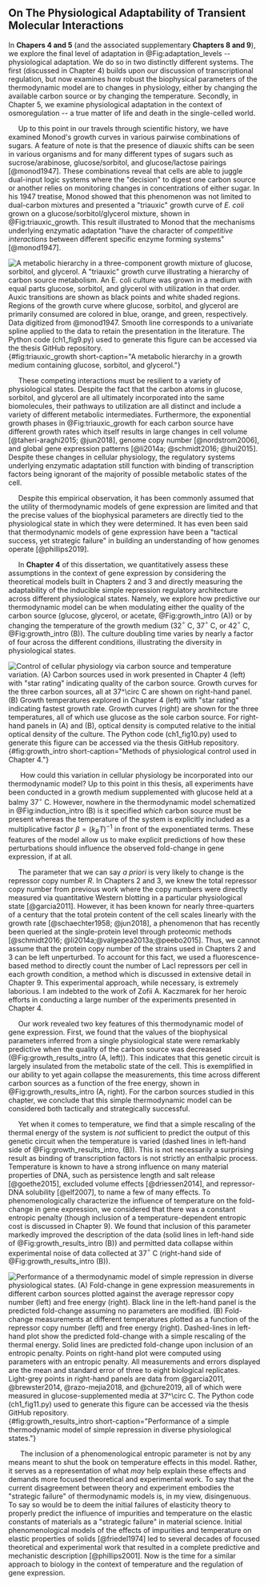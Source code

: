 ## On The Physiological Adaptability of Transient Molecular Interactions

In **Chapers 4 and 5** (and the associated supplementary **Chapters 8 and 9**),
we explore the final level of adaptation in @Fig:adaptation_levels --
physiological adaptation. We do so in two distinctly different systems. The
first (discussed in Chapter 4) builds upon our discussion of transcriptional regulation, but
now examines how robust the biophysical parameters of the thermodynamic model
are to changes in physiology, either by changing the available carbon source or
by changing the temperature. Secondly, in Chapter 5, we examine
physiological adaptation in the context of osmoregulation -- a true matter of
life and death in the single-celled world.

&nbsp;&nbsp;&nbsp;&nbsp;&nbsp;Up to this point in our travels through
scientific history, we have examined Monod's growth curves in various
pairwise combinations of sugars. A feature of note is that the presence of
diauxic shifts can be seen in various organisms and for many different types
of sugars such as sucrose/arabinose, glucose/sorbitol, and glucose/lactose
pairings [@monod1947]. These combinations reveal that cells are able to
juggle dual-input logic systems where the "decision" to digest one carbon
source or another relies on monitoring changes in concentrations of either
sugar. In his 1947 treatise, Monod showed that this phenomenon was not
limited to dual-carbon mixtures and presented a "triauxic" growth curve of
*E. coli* grown on a glucose/sorbitol/glycerol mixture, shown in
@Fig:triauxic_growth. This result illustrated to Monod that the mechanisms
underlying enzymatic adaptation "have the character of *competitive
interactions* between different specific enzyme forming systems"
[@monod1947].

![**A metabolic hierarchy in a three-component growth mixture of glucose,
sorbitol, and glycerol.** A "triauxic" growth curve illustrating a hierarchy
of carbon source metabolism. An *E. coli* culture was grown in a medium with
equal parts glucose, sorbitol, and glycerol with utilization in that order.
Auxic transitions are shown as black points and white shaded regions. Regions
of the growth curve where glucose, sorbitol, and glycerol are primarily
consumed are colored in blue, orange, and green, respectively. Data digitized
from @monod1947. Smooth line corresponds to a univariate spline applied to
the data to retain the presentation in the literature. The [Python code
(`ch1_fig9.py`)](https://github.com/gchure/phd/blob/master/src/chapter_01/code/ch1_fig9.py)
used to generate this figure can be accessed via the thesis [GitHub
repository](https://github.com/gchure/phd).](ch1_fig9){#fig:triauxic_growth
short-caption="A metabolic hierarchy in a growth medium containing glucose,
sorbitol, and glycerol."}

&nbsp;&nbsp;&nbsp;&nbsp;&nbsp;These competing interactions must be resilient
to a variety of physiological states. Despite the fact that the carbon atoms
in glucose, sorbitol, and glycerol are all ultimately incorporated into the
same biomolecules, their pathways to utilization are all distinct and include
a variety of different metabolic intermediates. Furthermore, the exponential
growth phases in @Fig:triauxic_growth for each carbon source have different
growth rates which itself results in large changes in cell volume
[@taheri-araghi2015; @jun2018], genome copy number [@nordstrom2006], and
global gene expression patterns [@li2014a; @schmidt2016; @hui2015]. Despite
these changes in cellular physiology, the regulatory systems underlying
enzymatic adaptation still function with binding of transcription factors
being ignorant of the majority of possible metabolic states of the cell.

&nbsp;&nbsp;&nbsp;&nbsp;&nbsp;Despite this empirical observation, it has been
commonly assumed that the utility of thermodynamic models of gene expression are
limited and that the precise values of the biophysical parameters are
directly tied to the physiological state in which they were determined. It has even been said that thermodynamic models of gene
expression have been a "tactical success, yet strategic failure" in building
an understanding of how genomes operate [@phillips2019].

&nbsp;&nbsp;&nbsp;&nbsp;&nbsp;In **Chapter 4** of this dissertation, we
quantitatively assess these assumptions in the context of gene expression by
considering the theoretical models built in Chapters 2 and 3 and directly
measuring the adaptability of the inducible simple repression regulatory
architecture across different physiological states. Namely, we explore how
predictive our thermodynamic model can be when modulating either the quality of the
carbon source (glucose, glycerol, or acetate, @Fig:growth_intro (A)) or by
changing the temperature of the growth medium (32$^\circ$ C, 37$^\circ$ C, or
42$^\circ$ C, @Fig:growth_intro (B)). The culture doubling time varies by
nearly a factor of four across the different conditions, illustrating the
diversity in physiological states.

![**Control of cellular physiology via carbon source and temperature
variation.** (A) Carbon sources used in work presented in Chapter 4 (left) with
"star rating" indicating quality of the carbon source. Growth curves for the
three carbon sources, all at 37$^\circ$ C are shown on right-hand panel. (B)
Growth temperatures explored in Chapter 4 (left) with "star rating" indicating
fastest growth rate. Growth curves (right) are shown for the three temperatures,
all of which use glucose as the sole carbon source. For right-hand panels in (A)
and (B), optical density is computed relative to the initial optical density of
the culture. The [Python code
(`ch1_fig10.py`)](https://github.com/gchure/phd/blob/master/src/chapter_01/code/ch1_fig10.py)
used to generate this figure can be accessed via the thesis [GitHub
repository](https://github.com/gchure/phd).](ch1_fig10){#fig:growth_intro short-caption="Methods of
physiological control used in Chapter 4."}

&nbsp;&nbsp;&nbsp;&nbsp;&nbsp; How could this variation in cellular physiology
be incorporated into our thermodynamic model? Up to this point in this thesis, all
experiments have been conducted in a growth medium supplemented with glucose
held at a balmy 37$^\circ$ C. However, nowhere in the thermodynamic model
schematized in @Fig:induction_intro (B) is it specified *which* carbon source
must be present whereas the temperature of the system is explicitly included as
a multiplicative factor $\beta = \left(k_BT\right)^{-1}$ in front of the
exponentiated terms. These features of the model allow us to make explicit
predictions of how these perturbations should influence the observed fold-change
in gene expression, if at all.   


&nbsp;&nbsp;&nbsp;&nbsp;&nbsp;The parameter that we can say *a priori* is
very likely to change is the repressor copy number $R$. In Chapters 2 and 3,
we knew the total repressor copy number from previous work where the copy
numbers were directly measured via quantitative Western blotting in a
particular physiological state [@garcia2011]. However, it has been known for
nearly three-quarters of a century that the total protein content of the cell
scales linearly with the growth rate [@schaechter1958; @jun2018], a
phenomenon that has recently been queried at the single-protein level through
proteomic methods [@schmidt2016; @li2014a;@valgepea2013a;@peebo2015]. Thus,
we cannot assume that the protein copy number of the strains used in Chapters
2 and 3 can be left unperturbed. To account for this fact, we used a
fluorescence-based method to directly count the number of LacI repressors per
cell in each growth condition, a method which is discussed in extensive
detail in Chapter 9. This experimental approach, while necessary, is
extremely laborious. I am indebted to the work of Zofii A. Kaczmarek for her
heroic efforts in conducting a large number of the experiments presented in
Chapter 4.


&nbsp;&nbsp;&nbsp;&nbsp;&nbsp;Our work revealed two key features of this
thermodynamic model of gene expression. First, we found that the values of
the biophysical parameters inferred from a single physiological state were
remarkably predictive when the quality of the carbon source was decreased
(@Fig:growth_results_intro (A, left)). This indicates that this genetic circuit is
largely insulated from the metabolic state of the cell. This is exemplified
in our ability to yet again collapse the measurements, this time across different carbon sources
as a function of the free energy, shown in @Fig:growth_results_intro (A, right). For
the carbon sources studied in this chapter, we conclude that this simple
thermodynamic model can be considered both tactically and strategically
successful.

&nbsp;&nbsp;&nbsp;&nbsp;&nbsp;Yet when it comes to temperature, we find
that a simple rescaling of the thermal energy of the system is *not*
sufficient to predict the output of this genetic circuit when the temperature
is varied (dashed lines in left-hand side of @Fig:growth_results_intro, (B)). This is
not necessarily a surprising result as binding of transcription factors is not
strictly an enthalpic process. Temperature is known to have a strong influence
on many material properties of DNA, such as persistence length and salt
release [@goethe2015], excluded volume effects [@driessen2014], and
repressor-DNA solubility [@elf2007], to name a few of many effects. To phenomenologically
characterize the influence of temperature on the fold-change in gene expression,
we considered that there was a constant entropic penalty (though inclusion of a
temperature-dependent entropic cost is discussed in  Chapter 9). We found that
inclusion of this parameter markedly improved the description of the data (solid
lines in left-hand side of @Fig:growth_results_intro (B)) and permitted data
collapse within experimental noise of data collected at 37$^\circ$ C (right-hand
side of @Fig:growth_results_intro (B)).

![**Performance of a thermodynamic model of simple repression in
diverse physiological states.** (A) Fold-change in gene expression
measurements in different carbon sources plotted against the average
repressor copy number (left) and free energy (right). Black line in the
left-hand panel is the predicted fold-change assuming no parameters are
modified. (B) Fold-change measurements at different temperatures plotted as a
function of the repressor copy number (left) and free energy (right).
Dashed-lines in left-hand plot show the predicted fold-change with a simple
rescaling of the thermal energy. Solid lines are predicted fold-change upon
inclusion of an entropic penalty. Points on right-hand plot were computed
using parameters with an entropic penalty. All measurements and errors
displayed are the mean and standard error of three to eight biological
replicates. Light-grey points in right-hand panels are data from @garcia2011,
@brewster2014, @razo-mejia2018, and @chure2019, all of which were measured in
glucose-supplemented media at 37$^\circ$
C. The [Python code
(`ch1_fig11.py`)](https://github.com/gchure/phd/blob/master/src/chapter_01/code/ch1_fig11.py)
used to generate this figure can be accessed via the thesis [GitHub
repository](https://github.com/gchure/phd). ](ch1_fig11){#fig:growth_results_intro short-caption="Performance of a
simple thermodynamic model of simple repression in diverse physiological
states."}

&nbsp;&nbsp;&nbsp;&nbsp;&nbsp; The inclusion of a phenomenological entropic
parameter is not by any means meant to shut the book on temperature effects
in this model. Rather, it serves as a representation of what *may* help
explain these effects and demands more focused theoretical and experimental
work. To say that the current disagreement between theory and experiment
embodies the "strategic failure" of thermodynamic models is, in my view,
disingenuous. To say so would be to deem the initial failures of elasticity
theory to properly predict the influence of impurities and temperature on the
elastic constants of materials as a "strategic failure" in material science.
Initial phenomenological models of the effects of impurities and temperature on
elastic properties of solids [@friedel1974] led to several decades of focused theoretical and experimental
work that resulted in a complete predictive and mechanistic description
[@phillips2001]. Now is the time for a similar approach to biology in the context of
temperature and the regulation of gene expression. 

